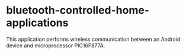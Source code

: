 # bluetooth-controlled-home-applications
This application performs wireless communication between an Android device and microprocessor PIC16F877A.
